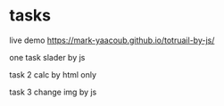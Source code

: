 # tasks

live demo https://mark-yaacoub.github.io/totruail-by-js/


one task slader by js 

task 2 calc by html only

task 3  change img by js 

